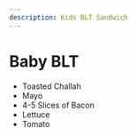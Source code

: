 ```yaml
---
description: Kids BLT Sandwich
---
```


# Baby BLT

* Toasted Challah
* Mayo
* 4-5 Slices of Bacon
* Lettuce
* Tomato



